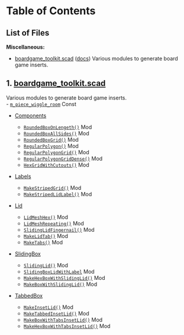 # Table of Contents

## List of Files

**Miscellaneous:** 

- [boardgame\_toolkit.scad](#1-boardgame_toolkitscad) ([docs](boardgame_toolkit.scad))
Various modules to generate board game inserts.

## 1. [boardgame\_toolkit.scad](boardgame_toolkit.scad)

Various modules to generate board game inserts.  
    - [`m_piece_wiggle_room`](boardgame_toolkit.scad#constant-m_piece_wiggle_room) Const
    
- [Components](boardgame_toolkit.scad#section-components)  
    - [`RoundedBoxOnLengeth()`](boardgame_toolkit.scad#module-roundedboxonlengeth) Mod
    - [`RoundedBoxAllSides()`](boardgame_toolkit.scad#module-roundedboxallsides) Mod
    - [`RoundedBoxGrid()`](boardgame_toolkit.scad#module-roundedboxgrid) Mod
    - [`RegularPolygon()`](boardgame_toolkit.scad#module-regularpolygon) Mod
    - [`RegularPolygonGrid()`](boardgame_toolkit.scad#module-regularpolygongrid) Mod
    - [`RegularPolygonGridDense()`](boardgame_toolkit.scad#module-regularpolygongriddense) Mod
    - [`HexGridWithCutouts()`](boardgame_toolkit.scad#module-hexgridwithcutouts) Mod
    
- [Labels](boardgame_toolkit.scad#section-labels)  
    - [`MakeStripedGrid()`](boardgame_toolkit.scad#module-makestripedgrid) Mod
    - [`MakeStripedLidLabel()`](boardgame_toolkit.scad#module-makestripedlidlabel) Mod
    
- [Lid](boardgame_toolkit.scad#section-lid)  
    - [`LidMeshHex()`](boardgame_toolkit.scad#module-lidmeshhex) Mod
    - [`LidMeshRepeating()`](boardgame_toolkit.scad#module-lidmeshrepeating) Mod
    - [`SlidingLidFingernail()`](boardgame_toolkit.scad#module-slidinglidfingernail) Mod
    - [`MakeLidTab()`](boardgame_toolkit.scad#module-makelidtab) Mod
    - [`MakeTabs()`](boardgame_toolkit.scad#module-maketabs) Mod
    
- [SlidingBox](boardgame_toolkit.scad#section-slidingbox)  
    - [`SlidingLid()`](boardgame_toolkit.scad#module-slidinglid) Mod
    - [`SlidingBoxLidWithLabel`](boardgame_toolkit.scad#module-slidingboxlidwithlabel) Mod
    - [`MakeHexBoxWithSlidingLid()`](boardgame_toolkit.scad#module-makehexboxwithslidinglid) Mod
    - [`MakeBoxWithSlidingLid()`](boardgame_toolkit.scad#module-makeboxwithslidinglid) Mod
    
- [TabbedBox](boardgame_toolkit.scad#section-tabbedbox)  
    - [`MakeInsetLid()`](boardgame_toolkit.scad#module-makeinsetlid) Mod
    - [`MakeTabbedInsetLid()`](boardgame_toolkit.scad#module-maketabbedinsetlid) Mod
    - [`MakeBoxWithTabsInsetLid()`](boardgame_toolkit.scad#module-makeboxwithtabsinsetlid) Mod
    - [`MakeHexBoxWithTabsInsetLid()`](boardgame_toolkit.scad#module-makehexboxwithtabsinsetlid) Mod
    

